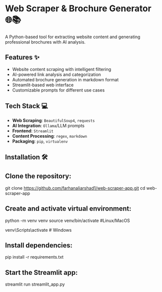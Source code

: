 # Web Scraper & Brochure Generator 🌐📚

A Python-based tool for extracting website content and generating professional brochures with AI analysis.

## Features ✨
- Website content scraping with intelligent filtering
- AI-powered link analysis and categorization
- Automated brochure generation in markdown format
- Streamlit-based web interface
- Customizable prompts for different use cases

## Tech Stack 💻
- **Web Scraping**: `BeautifulSoup4`, `requests`
- **AI Integration**: `Ollama`/LLM prompts
- **Frontend**: `Streamlit`
- **Content Processing**: `regex`, `markdown`
- **Packaging**: `pip`, `virtualenv`

## Installation 🛠️

## Clone the repository: 

git clone https://github.com/farhanaliarshad1/web-scraper-app.git
cd web-scraper-app

## Create and activate virtual environment:
python -m venv venv
source venv/bin/activate  #Linux/MacOS

venv\Scripts\activate  # Windows

## Install dependencies:
pip install -r requirements.txt

## Start the Streamlit app:
streamlit run streamlit_app.py


